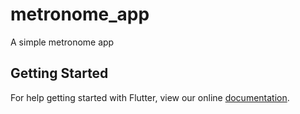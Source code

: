 # metronome_app

A simple metronome app

## Getting Started

For help getting started with Flutter, view our online
[documentation](https://flutter.io/).
